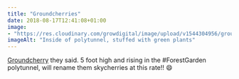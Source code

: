```yaml
---
title: "Groundcherries"
date: 2018-08-17T12:41:08+01:00
image: 
- "https://res.cloudinary.com/growdigital/image/upload/v1544304956/groundcherry-44088538741.jpg"
imageAlt: "Inside of polytunnel, stuffed with green plants"
---
```


[Groundcherry](http://www.realseeds.co.uk/physalis.html) they said. 5 foot high and rising in the #ForestGarden polytunnel, will rename them skycherries at this rate!! 😄

